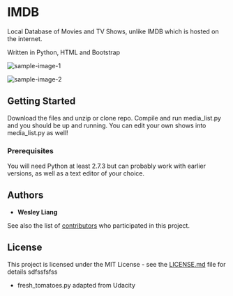 # IMDB

Local Database of Movies and TV Shows, unlike IMDB which is hosted on the internet.

Written in Python, HTML and Bootstrap

![sample-image-1](http://i.imgur.com/IRHwidV.png)

![sample-image-2](http://i.imgur.com/n2sXFZP.png)

## Getting Started

Download the files and unzip or clone repo. Compile and run media_list.py and you should be up and running. You can edit your own shows into media_list.py as well!

### Prerequisites

You will need Python at least 2.7.3 but can probably work with earlier versions, as well as a text editor of your choice.

## Authors

* **Wesley Liang**

See also the list of [contributors](https://github.com/your/project/contributors) who participated in this project.

## License

This project is licensed under the MIT License - see the [LICENSE.md](LICENSE.md) file for details
sdfssfsfss

* fresh_tomatoes.py adapted from Udacity
